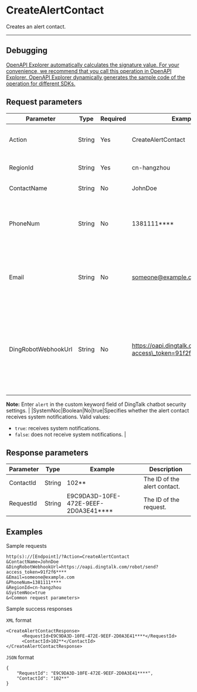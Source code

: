 # CreateAlertContact

Creates an alert contact.

****

## Debugging

[OpenAPI Explorer automatically calculates the signature value. For your convenience, we recommend that you call this operation in OpenAPI Explorer. OpenAPI Explorer dynamically generates the sample code of the operation for different SDKs.](https://api.aliyun.com/#product=ARMS&api=CreateAlertContact&type=RPC&version=2019-08-08)

## Request parameters

|Parameter|Type|Required|Example|Description|
|---------|----|--------|-------|-----------|
|Action|String|Yes|CreateAlertContact|The operation that you want to perform. Set the value to CreateAlertContact. |
|RegionId|String|Yes|cn-hangzhou|The ID of the region. Set the value to `cn-hangzhou`. |
|ContactName|String|No|JohnDoe|The name of the alert contact. |
|PhoneNum|String|No|1381111\*\*\*\*|The mobile number of the alert contact. You must specify at least one of the following parameters: PhoneNum, Email, and DingRobotWebhookUrl. |
|Email|String|No|someone@example.com|The email address of the alert contact. You must specify at least one of the following parameters: PhoneNum, Email, and DingRobotWebhookUrl. |
|DingRobotWebhookUrl|String|No|https://oapi.dingtalk.com/robot/send?access\_token=91f2f6\*\*\*\*|The webhook URL of the DingTalk chatbot. For more information about how to obtain the URL, see [Configure a DingTalk chatbot to send alert notifications](https://www.alibabacloud.com/help/zh/doc-detail/106247.htm). You must specify at least one of the following parameters: PhoneNum, Email, and DingRobotWebhookUrl.

 **Note:** Enter `alert` in the custom keyword field of DingTalk chatbot security settings. |
|SystemNoc|Boolean|No|true|Specifies whether the alert contact receives system notifications. Valid values:

 -   `true`: receives system notifications.
-   `false`: does not receive system notifications. |

## Response parameters

|Parameter|Type|Example|Description|
|---------|----|-------|-----------|
|ContactId|String|102\*\*|The ID of the alert contact. |
|RequestId|String|E9C9DA3D-10FE-472E-9EEF-2D0A3E41\*\*\*\*|The ID of the request. |

## Examples

Sample requests

```
http(s)://[Endpoint]/?Action=CreateAlertContact
&ContactName=JohnDoe
&DingRobotWebhookUrl=https://oapi.dingtalk.com/robot/send?access_token=91f2f6****
&Email=someone@example.com
&PhoneNum=1381111****
&RegionId=cn-hangzhou
&SystemNoc=true
&<Common request parameters>
```

Sample success responses

`XML` format

```
<CreateAlertContactResponse>
	  <RequestId>E9C9DA3D-10FE-472E-9EEF-2D0A3E41****</RequestId>
	  <ContactId>102**</ContactId>
</CreateAlertContactResponse>
```

`JSON` format

```
{
    "RequestId": "E9C9DA3D-10FE-472E-9EEF-2D0A3E41****",
    "ContactId": "102**"
}
```

